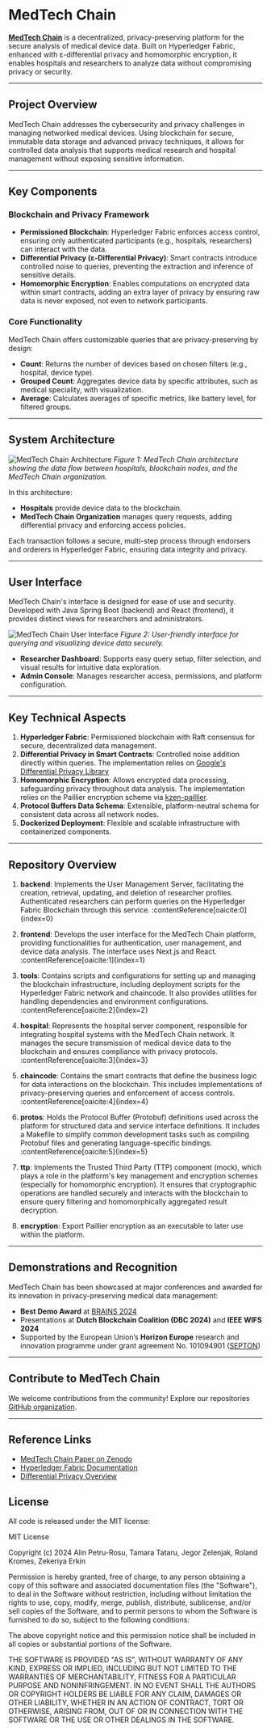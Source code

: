 # MedTech Chain

[**MedTech Chain**](https://zenodo.org/records/13384910) is a decentralized, privacy-preserving platform for the secure analysis of medical device data. Built on Hyperledger Fabric, enhanced with ε-differential privacy and homomorphic encryption, it enables hospitals and researchers to analyze data without compromising privacy or security.

---

## Project Overview

MedTech Chain addresses the cybersecurity and privacy challenges in managing networked medical devices. Using blockchain for secure, immutable data storage and advanced privacy techniques, it allows for controlled data analysis that supports medical research and hospital management without exposing sensitive information.

---

## Key Components

### Blockchain and Privacy Framework

- **Permissioned Blockchain**: Hyperledger Fabric enforces access control, ensuring only authenticated participants (e.g., hospitals, researchers) can interact with the data.
- **Differential Privacy (ε-Differential Privacy)**: Smart contracts introduce controlled noise to queries, preventing the extraction and inference of sensitive details.
- **Homomorphic Encryption**: Enables computations on encrypted data within smart contracts, adding an extra layer of privacy by ensuring raw data is never exposed, not even to network participants.

### Core Functionality

MedTech Chain offers customizable queries that are privacy-preserving by design:
   - **Count**: Returns the number of devices based on chosen filters (e.g., hospital, device type).
   - **Grouped Count**: Aggregates device data by specific attributes, such as medical speciality, with visualization.
   - **Average**: Calculates averages of specific metrics, like battery level, for filtered groups.

---

## System Architecture

![MedTech Chain Architecture](./architecture.png)
*Figure 1: MedTech Chain architecture showing the data flow between hospitals, blockchain nodes, and the MedTech Chain organization.*

In this architecture:
- **Hospitals** provide device data to the blockchain.
- **MedTech Chain Organization** manages query requests, adding differential privacy and enforcing access policies.

Each transaction follows a secure, multi-step process through endorsers and orderers in Hyperledger Fabric, ensuring data integrity and privacy.

---

## User Interface

MedTech Chain's interface is designed for ease of use and security. Developed with Java Spring Boot (backend) and React (frontend), it provides distinct views for researchers and administrators.

![MedTech Chain User Interface](./interface.png)
*Figure 2: User-friendly interface for querying and visualizing device data securely.*

- **Researcher Dashboard**: Supports easy query setup, filter selection, and visual results for intuitive data exploration.
- **Admin Console**: Manages researcher access, permissions, and platform configuration.

---

## Key Technical Aspects

1. **Hyperledger Fabric**: Permissioned blockchain with Raft consensus for secure, decentralized data management.
2. **Differential Privacy in Smart Contracts**: Controlled noise addition directly within queries. The implementation relies on [Google's Differential Privacy Library](https://github.com/google/differential-privacy)
3. **Homomorphic Encryption**: Allows encrypted data processing, safeguarding privacy throughout data analysis. The implementation relies on the Paillier encryption scheme via [kzen-paillier](https://crates.io/crates/kzen-paillier).
4. **Protocol Buffers Data Schema**: Extensible, platform-neutral schema for consistent data across all network nodes.
5. **Dockerized Deployment**: Flexible and scalable infrastructure with containerized components.

---

## Repository Overview

1. **backend**: Implements the User Management Server, facilitating the creation, retrieval, updating, and deletion of researcher profiles. Authenticated researchers can perform queries on the Hyperledger Fabric Blockchain through this service. :contentReference[oaicite:0]{index=0}

2. **frontend**: Develops the user interface for the MedTech Chain platform, providing functionalities for authentication, user management, and device data analysis. The interface uses Next.js and React. :contentReference[oaicite:1]{index=1}

3. **tools**: Contains scripts and configurations for setting up and managing the blockchain infrastructure, including deployment scripts for the Hyperledger Fabric network and chaincode. It also provides utilities for handling dependencies and environment configurations. :contentReference[oaicite:2]{index=2}

4. **hospital**: Represents the hospital server component, responsible for integrating hospital systems with the MedTech Chain network. It manages the secure transmission of medical device data to the blockchain and ensures compliance with privacy protocols. :contentReference[oaicite:3]{index=3}

5. **chaincode**: Contains the smart contracts that define the business logic for data interactions on the blockchain. This includes implementations of privacy-preserving queries and enforcement of access controls. :contentReference[oaicite:4]{index=4}

6. **protos**: Holds the Protocol Buffer (Protobuf) definitions used across the platform for structured data and service interface definitions. It includes a Makefile to simplify common development tasks such as compiling Protobuf files and generating language-specific bindings. :contentReference[oaicite:5]{index=5}

7. **ttp**: Implements the Trusted Third Party (TTP) component (mock), which plays a role in the platform's key management and encryption schemes (especially for homomorphic encryption). It ensures that cryptographic operations are handled securely and interacts with the blockchain to ensure query filtering and homomorphically aggregated result decryption.

8. **encryption**: Export Paillier encryption as an executable to later use within the platform.

---

## Demonstrations and Recognition

MedTech Chain has been showcased at major conferences and awarded for its innovation in privacy-preserving medical data management:

- **Best Demo Award** at [BRAINS 2024](https://zenodo.org/records/13384910)
- Presentations at **Dutch Blockchain Coalition (DBC 2024)** and **IEEE WIFS 2024**
- Supported by the European Union’s **Horizon Europe** research and innovation programme under grant agreement No. 101094901 ([SEPTON](https://septon-project.eu/))

---

## Contribute to MedTech Chain

We welcome contributions from the community! Explore our repositories [GitHub organization](https://github.com/MedTechChain).

---

## Reference Links

- [MedTech Chain Paper on Zenodo](https://zenodo.org/records/13384910)
- [Hyperledger Fabric Documentation](https://hyperledger-fabric.readthedocs.io/en/release-2.2/)
- [Differential Privacy Overview](https://privacytools.seas.harvard.edu/differential-privacy)

## License

All code is released under the MIT license:

MIT License

Copyright (c) 2024 Alin Petru-Rosu, Tamara Tataru, Jegor Zelenjak, 
Roland Kromes, Zekeriya Erkin

Permission is hereby granted, free of charge, to any person obtaining a copy
of this software and associated documentation files (the "Software"), to deal
in the Software without restriction, including without limitation the rights
to use, copy, modify, merge, publish, distribute, sublicense, and/or sell
copies of the Software, and to permit persons to whom the Software is
furnished to do so, subject to the following conditions:

The above copyright notice and this permission notice shall be included in all
copies or substantial portions of the Software.

THE SOFTWARE IS PROVIDED "AS IS", WITHOUT WARRANTY OF ANY KIND, EXPRESS OR
IMPLIED, INCLUDING BUT NOT LIMITED TO THE WARRANTIES OF MERCHANTABILITY,
FITNESS FOR A PARTICULAR PURPOSE AND NONINFRINGEMENT. IN NO EVENT SHALL THE
AUTHORS OR COPYRIGHT HOLDERS BE LIABLE FOR ANY CLAIM, DAMAGES OR OTHER
LIABILITY, WHETHER IN AN ACTION OF CONTRACT, TORT OR OTHERWISE, ARISING FROM,
OUT OF OR IN CONNECTION WITH THE SOFTWARE OR THE USE OR OTHER DEALINGS IN THE
SOFTWARE.
